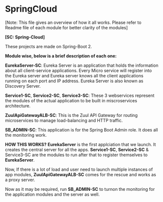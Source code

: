 # SpringCloud

[Note: This file gives an overview of how it all works. Please refer to Readme file of each module for better clarity of the modules]

**[SC: Spring-Cloud]**


These projects are made on Spring-Boot 2.

**Module wise, below is a brief description of each one:**

**EurekaServer-SC**: 
Eureka Server is an application that holds the information about all client-service applications. Every Micro service will register into the Eureka server and Eureka server knows all the client applications running on each port and IP address. Eureka Server is also known as Discovery Server.

**Service1-SC**, **Service2-SC**, **Service3-SC**: 
These 3 webservices represent the modules of the actual application to be built in miscroservices architecture.

**ZuulApiGatewayALB-SC**:
This is the Zuul API Gateway for routing microservices to manage load-balancing and HTTP traffic.

**SB_ADMIN-SC**: 
This application is for the Spring Boot Admin role. It does all the monitoring work.

**HOW THIS WORKS?**
**EurekaServer** is the first applciation that we launch. It creates the central server for all the apps. **Service1-SC**, **Service2-SC** & Service3-SC are the modules to run after that to register themselves to **EurekaServer**.

Now, If there is a lot of load and user need to launch multiple instances of app modules, **ZuulApiGatewayALB-SC** comes for the rescue and works as a proxy server.

Now as it may be required, run **SB_ADMIN-SC** to turnon the monitoring for the application modules and the server as well.
